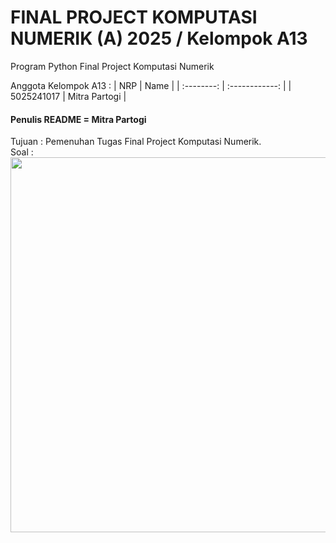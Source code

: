 # FINAL PROJECT KOMPUTASI NUMERIK (A) 2025 / Kelompok A13
Program Python Final Project Komputasi Numerik

Anggota Kelompok A13 :
|    NRP     |      Name      |
| :--------: | :------------: |
| 5025241017 | Mitra Partogi   |

<h4>Penulis README = Mitra Partogi</h4>
Tujuan : Pemenuhan Tugas Final Project Komputasi Numerik. <br>
Soal : 
<div align="left">
  <img src="![Image](https://github.com/user-attachments/assets/acbaa9b3-92c0-42bc-b9fd-0bec5c7b1d2d)" width="600" />
</div>
